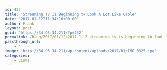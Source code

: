 ```yaml
---
id: 432
title: 'Streaming TV Is Beginning to Look A Lot Like Cable'
date: '2017-01-12T11:34:16+00:00'
author: Frank
layout: post
guid: 'https://34.95.34.211/?p=432'
permalink: /blog/2017/01/12/2017-1-12-streaming-tv-is-beginning-to-look-a-lot-like-cable/
passthrough_url:
    - ''
image: 'http://34.95.34.211/wp-content/uploads/2017/01/IMG_0325.jpg'
categories:
    - Links
---
```


<div class="
          image-block-outer-wrapper
          layout-caption-below
          design-layout-inline
          
          
          
        " data-test="image-block-inline-outer-wrapper"><figure class="
              sqs-block-image-figure
              intrinsic
            " style="max-width:820px;"><div class="image-block-wrapper" data-animation-override="" data-animation-role="image"><div class="sqs-image-shape-container-element
              
          
        
              has-aspect-ratio
            " style="
                position: relative;
                
                  padding-bottom:66.66666412353516%;
                
                overflow: hidden;
              "><noscript>![IMG_0325.JPG](https://images.squarespace-cdn.com/content/v1/5070e334e4b00907bc18faef/1484220757833-17ZA6ZS0DFEFWWYDQV53/IMG_0325.JPG)</noscript>![IMG_0325.JPG](https://images.squarespace-cdn.com/content/v1/5070e334e4b00907bc18faef/1484220757833-17ZA6ZS0DFEFWWYDQV53/IMG_0325.JPG)</div></div></figure></div>**US:** Why can’t we just pay for the cable channels we actually want a la carte?

(a few years later)

**ALSO US:** Why do we have to pay for all these streaming services individually? Can’t there be some kind of package to save money?

> The general idea is that each of  
>  these TV services will appeal to  
>  cord-cutters and cord-nevers who  
>  merely consider old-style cable and  
>  satellite TV too costly. To  
>  overcome that, each offers what are  
>  called “skinny bundles” of  
>  channels, with fewer, at various  
>  prices.
> 
> The last thing we need is to just  
>  port outmoded cable and satellite  
>  services to the internet.